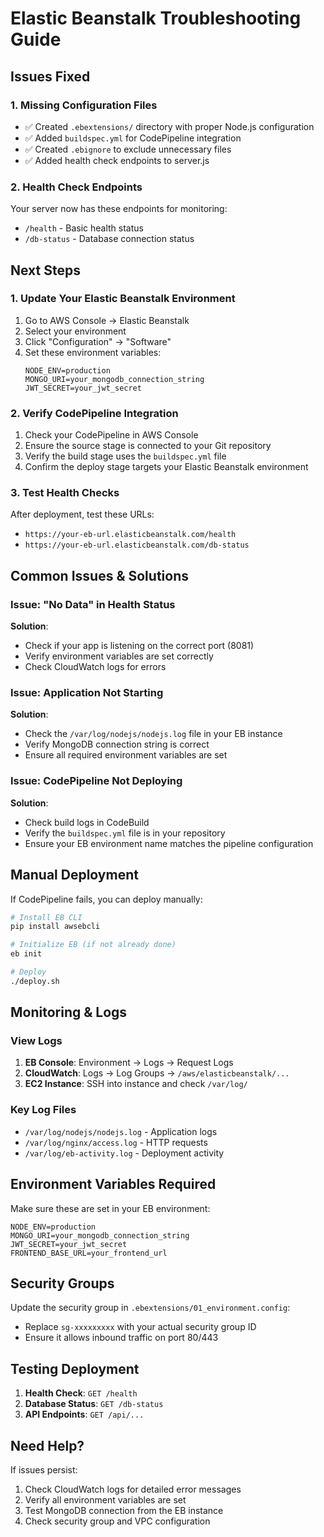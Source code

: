 # Elastic Beanstalk Troubleshooting Guide

## Issues Fixed

### 1. Missing Configuration Files
- ✅ Created `.ebextensions/` directory with proper Node.js configuration
- ✅ Added `buildspec.yml` for CodePipeline integration
- ✅ Created `.ebignore` to exclude unnecessary files
- ✅ Added health check endpoints to server.js

### 2. Health Check Endpoints
Your server now has these endpoints for monitoring:
- `/health` - Basic health status
- `/db-status` - Database connection status

## Next Steps

### 1. Update Your Elastic Beanstalk Environment
1. Go to AWS Console → Elastic Beanstalk
2. Select your environment
3. Click "Configuration" → "Software"
4. Set these environment variables:
   ```
   NODE_ENV=production
   MONGO_URI=your_mongodb_connection_string
   JWT_SECRET=your_jwt_secret
   ```

### 2. Verify CodePipeline Integration
1. Check your CodePipeline in AWS Console
2. Ensure the source stage is connected to your Git repository
3. Verify the build stage uses the `buildspec.yml` file
4. Confirm the deploy stage targets your Elastic Beanstalk environment

### 3. Test Health Checks
After deployment, test these URLs:
- `https://your-eb-url.elasticbeanstalk.com/health`
- `https://your-eb-url.elasticbeanstalk.com/db-status`

## Common Issues & Solutions

### Issue: "No Data" in Health Status
**Solution**: 
- Check if your app is listening on the correct port (8081)
- Verify environment variables are set correctly
- Check CloudWatch logs for errors

### Issue: Application Not Starting
**Solution**:
- Check the `/var/log/nodejs/nodejs.log` file in your EB instance
- Verify MongoDB connection string is correct
- Ensure all required environment variables are set

### Issue: CodePipeline Not Deploying
**Solution**:
- Check build logs in CodeBuild
- Verify the `buildspec.yml` file is in your repository
- Ensure your EB environment name matches the pipeline configuration

## Manual Deployment

If CodePipeline fails, you can deploy manually:

```bash
# Install EB CLI
pip install awsebcli

# Initialize EB (if not already done)
eb init

# Deploy
./deploy.sh
```

## Monitoring & Logs

### View Logs
1. **EB Console**: Environment → Logs → Request Logs
2. **CloudWatch**: Logs → Log Groups → `/aws/elasticbeanstalk/...`
3. **EC2 Instance**: SSH into instance and check `/var/log/`

### Key Log Files
- `/var/log/nodejs/nodejs.log` - Application logs
- `/var/log/nginx/access.log` - HTTP requests
- `/var/log/eb-activity.log` - Deployment activity

## Environment Variables Required

Make sure these are set in your EB environment:
```
NODE_ENV=production
MONGO_URI=your_mongodb_connection_string
JWT_SECRET=your_jwt_secret
FRONTEND_BASE_URL=your_frontend_url
```

## Security Groups

Update the security group in `.ebextensions/01_environment.config`:
- Replace `sg-xxxxxxxxx` with your actual security group ID
- Ensure it allows inbound traffic on port 80/443

## Testing Deployment

1. **Health Check**: `GET /health`
2. **Database Status**: `GET /db-status`
3. **API Endpoints**: `GET /api/...`

## Need Help?

If issues persist:
1. Check CloudWatch logs for detailed error messages
2. Verify all environment variables are set
3. Test MongoDB connection from the EB instance
4. Check security group and VPC configuration
